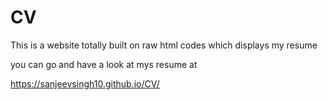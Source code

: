 # CV

This is a website totally built on raw html codes 
which displays my resume 

you can go and have a look at mys resume at 

https://sanjeevsingh10.github.io/CV/
